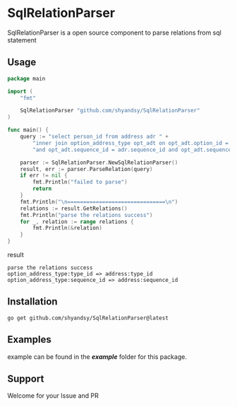# SqlRelationParser

SqlRelationParser is a open source component to parse relations from sql statement  

## Usage
```go
package main

import (
	"fmt"

	SqlRelationParser "github.com/shyandsy/SqlRelationParser"
)

func main() {
	query := "select person_id from address adr " +
		"inner join option_address_type opt_adt on opt_adt.option_id = ? and opt_adt.type_id = adr.type_id " +
		"and opt_adt.sequence_id = adr.sequence_id and opt_adt.sequence_id=1"

	parser := SqlRelationParser.NewSqlRelationParser()
	result, err := parser.ParseRelation(query)
	if err != nil {
		fmt.Println("failed to parse")
		return
	}
	fmt.Println("\n===============================\n")
	relations := result.GetRelations()
	fmt.Println("parse the relations success")
	for _, relation := range relations {
		fmt.Println(&relation)
	}
}

```

result
```
parse the relations success
option_address_type:type_id => address:type_id
option_address_type:sequence_id => address:sequence_id
```
## Installation

```shell
go get github.com/shyandsy/SqlRelationParser@latest
```

## Examples
example can be found in the ***example*** folder for this package.

## Support
Welcome for your Issue and PR